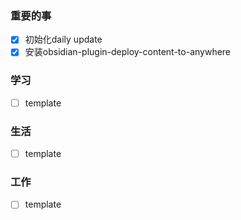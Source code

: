 ### 重要的事
- [x] 初始化daily update
- [x] 安装obsidian-plugin-deploy-content-to-anywhere

### 学习
- [ ] template

### 生活
- [ ] template

### 工作
- [ ] template


